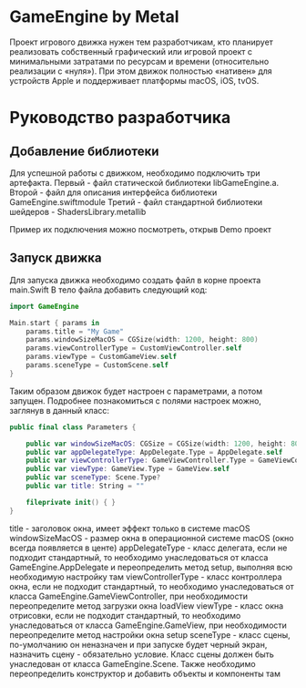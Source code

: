 # GameEngine by Metal

Проект игрового движка нужен тем разработчикам, кто планирует реализовать собственный графический или игровой проект с минимальными затратами по ресурсам и времени (относительно реализации с «нуля»). При этом движок полностью «нативен» для устройств Apple и поддерживает платформы macOS, iOS, tvOS.

# Руководство разработчика
## Добавление библиотеки
Для успешной работы с движком, необходимо подключить три артефакта.
Первый - файл статической библиотеки libGameEngine.a.
Второй - файл для описания интерфейса библиотеки GameEngine.swiftmodule
Третий - файл стандартной библиотеки шейдеров - ShadersLibrary.metallib

Пример их подключения можно посмотреть, открыв Demo проект

## Запуск движка

Для запуска движка необходимо создать файл в корне проекта main.Swift
В тело файла добавить следующий код:
```swift
import GameEngine

Main.start { params in
    params.title = "My Game"
    params.windowSizeMacOS = CGSize(width: 1200, height: 800)
    params.viewControllerType = CustomViewController.self
    params.viewType = CustomGameView.self
    params.sceneType = CustomScene.self
}
```
Таким образом движок будет настроен с параметрами, а потом запущен.
Подробнее познакомиться с полями настроек можно, заглянув в данный класс:
```swift
public final class Parameters {

    public var windowSizeMacOS: CGSize = CGSize(width: 1200, height: 800)
    public var appDelegateType: AppDelegate.Type = AppDelegate.self
    public var viewControllerType: GameViewController.Type = GameViewController.self
    public var viewType: GameView.Type = GameView.self
    public var sceneType: Scene.Type?
    public var title: String = ""

    fileprivate init() { }
}
```
title - заголовок окна, имеет эффект только в системе macOS
windowSizeMacOS - размер окна в операционной системе macOS (окно всегда появляется в центе)
appDelegateType - класс делегата, если не подходит стандартный, то необходимо унаследоваться от класса GameEngine.AppDelegate и переопределить метод setup, выполняя всю необходимую настройку там
viewControllerType - класс контроллера окна, если не подходит стандартный, то необходимо унаследоваться от класса GameEngine.GameViewController, при необходимости переопределите метод загрузки окна loadView
viewType - класс окна отрисовки, если не подходит стандартный, то необходимо унаследоваться от класса GameEngine.GameView, при необходимости переопределите метод настройки окна setup
sceneType - класс сцены, по-умолчанию он неназначен и при запуске будет черный экран, назначить сцену - обязательно условие. Класс сцены должен быть унаследован от класса GameEngine.Scene. Также необходимо переопределить конструктор и добавить объекты и компоненты там


